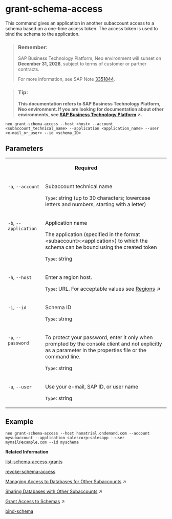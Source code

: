 <!-- loio830e9ec114da4404bc68171772e8e707 -->

# grant-schema-access

This command gives an application in another subaccount access to a schema based on a one-time access token. The access token is used to bind the schema to the application.



> ### Remember:  
> SAP Business Technology Platform, Neo environment will sunset on **December 31, 2028**, subject to terms of customer or partner contracts.
> 
> For more information, see SAP Note [3351844](https://launchpad.support.sap.com/#/notes/3351844).

> ### Tip:  
> **This documentation refers to SAP Business Technology Platform, Neo environment. If you are looking for documentation about other environments, see [SAP Business Technology Platform](https://help.sap.com/viewer/65de2977205c403bbc107264b8eccf4b/Cloud/en-US/6a2c1ab5a31b4ed9a2ce17a5329e1dd8.html "SAP Business Technology Platform (SAP BTP) is an integrated offering comprised of four technology portfolios: database and data management, application development and integration, analytics, and intelligent technologies. The platform offers users the ability to turn data into business value, compose end-to-end business processes, and build and extend SAP applications quickly.") :arrow_upper_right:.**



```
neo grant-schema-access --host <host> --account <subaccount_technical_name> --application <application_name> --user <e-mail_or_user> --id <schema_ID> 

```



## Parameters


<table>
<tr>
<th valign="top" colspan="2">

Required



</th>
</tr>
<tr>
<td valign="top">

`-a`, `--account`



</td>
<td valign="top">

Subaccount technical name

`Type`: string \(up to 30 characters; lowercase letters and numbers, starting with a letter\)



</td>
</tr>
<tr>
<td valign="top">

`-b`, `--application` 



</td>
<td valign="top">

Application name

The application \(specified in the format <subaccount\>:<application\>\) to which the schema can be bound using the created token

`Type`: string



</td>
</tr>
<tr>
<td valign="top">

`-h`, `--host`



</td>
<td valign="top">

Enter a region host.

`Type`: URL. For acceptable values see [Regions](https://help.sap.com/viewer/65de2977205c403bbc107264b8eccf4b/Cloud/en-US/350356d1dc314d3199dca15bd2ab9b0e.html "You can deploy applications in different regions. Each region represents a geographical location (for example, Europe, US East) where applications, data, or services are hosted.") :arrow_upper_right:



</td>
</tr>
<tr>
<td valign="top">

`-i`, `--id`



</td>
<td valign="top">

Schema ID

`Type`: string



</td>
</tr>
<tr>
<td valign="top">

`-p`, `--password`



</td>
<td valign="top">

To protect your password, enter it only when prompted by the console client and not explicitly as a parameter in the properties file or the command line.

`Type`: string



</td>
</tr>
<tr>
<td valign="top">

`-u`, `--user`



</td>
<td valign="top">

Use your e-mail, SAP ID, or user name

`Type`: string



</td>
</tr>
</table>



## Example

```
neo grant-schema-access --host hanatrial.ondemand.com --account mysubaccount --application salescorp:salesapp --user mymail@example.com --id myschema
```

**Related Information**  


[list-schema-access-grants](list-schema-access-grants-371711d.md "This command lists all current schema access grants for a specified subaccount.")

[revoke-schema-access](revoke-schema-access-a92c08a.md "This command revokes the schema access granted to an application in another account.")

[Managing Access to Databases for Other Subaccounts](https://help.sap.com/viewer/3fa880aa54b74110ae99ad01503fcd60/Cloud/en-US/65d582dc5f0f4c5092acc2bedc9f636d.html "As a subaccount member with the administrator role, you can manage access to databases for other subaccounts in the Neo environment.") :arrow_upper_right:

[Sharing Databases with Other Subaccounts](https://help.sap.com/viewer/3fa880aa54b74110ae99ad01503fcd60/Cloud/en-US/322080db84734e9b8812ede13703b83c.html "You can share a SAP ASE database that is owned by a subaccount with other subaccounts in the Neo environment.") :arrow_upper_right:

[Grant Access to Schemas](https://help.sap.com/viewer/d4790b2de2f4429db6f3dff54e4d7b3a/Cloud/en-US/a3142222d2cb40b0b473f53855f571b0.html "As a subaccount member who is assigned the Administrator or Developer role, you can grant applications in other subaccounts access to any of your subaccount’s schemas in the Neo environment.") :arrow_upper_right:

[bind-schema](bind-schema-ce689b2.md "This command binds a schema to a Java application via a data source. If a data source name is not specified, the schema will be automatically bound to the default data source of the application.")

